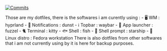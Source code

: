 [![Commits][commits-shield]][commits-url]

Those are my dotfiles, there is the softwares i am curently using : 
    - 🖥️ WM : hyprland
    - 🔔 Notifications : dunst
    - ℹ️ Topbar : waybar
    - 🚀 App launcher : fuzzel
    - 🐈 Terminal : kitty
    - 🐟 Shell : fish
    - 💫 Shell prompt : starship
    - 🐧 Linux distro : Fedora workstation
There is also dotfiles from other softwares that i am not currently using by it is here for backup purposes.

[commits-shield]: https://img.shields.io/github/commit-activity/t/ErrorTeaPot/.dotfiles
[commits-url]: https://github.com/ErrorTeaPot/.dotfiles/graphs/commit-activity
